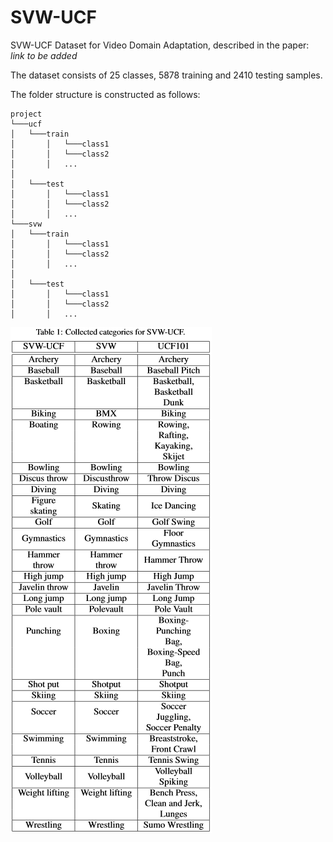 # SVW-UCF
SVW-UCF Dataset for Video Domain Adaptation, described in the paper: *link to be added*

The dataset consists of 25 classes, 5878 training and 2410 testing samples.

The folder structure is constructed as follows:
```
project
└───ucf
│   └───train
│       │   └───class1
│       │   └───class2
│       │   ...
│   
│   └───test
│       │   └───class1
│       │   └───class2
│       │   ...
└───svw
│   └───train
│       │   └───class1
│       │   └───class2
│       │   ...
│   
│   └───test
│       │   └───class1
│       │   └───class2
│       │   ...
```

![](https://github.com/ArtjomUEA/SVW-UCF/blob/main/fig.png?raw=true)
